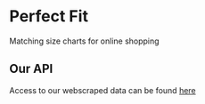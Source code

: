 # Perfect Fit
Matching size charts for online shopping

## Our API
Access to our webscraped data can be found [here](https://heabuh.com/perfectfit/)
